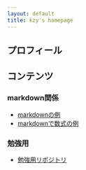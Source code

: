 ```yaml
---
layout: default
title: kzy's homepage
---
```


## プロフィール

## コンテンツ

### markdown関係
- [markdownの例](./md/markdown.html)
- [markdownで数式の例](./md/formula.html)

### 勉強用
- [勉強用リポジトリ](https://github.com/kzy-tbkr/Study)
